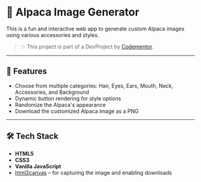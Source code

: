 # 🦙 Alpaca Image Generator

This is a fun and interactive web app to generate custom Alpaca images using various accessories and styles.

> ✨ This project is part of a DevProject by [Codementor](https://www.codementor.io/).

---

## 🚀 Features

- Choose from multiple categories: Hair, Eyes, Ears, Mouth, Neck, Accessories, and Background
- Dynamic button rendering for style options
- Randomize the Alpaca's appearance
- Download the customized Alpaca image as a PNG

---

## 🛠️ Tech Stack

- **HTML5**
- **CSS3**
- **Vanilla JavaScript**
- [html2canvas](https://html2canvas.hertzen.com/) – for capturing the image and enabling downloads

